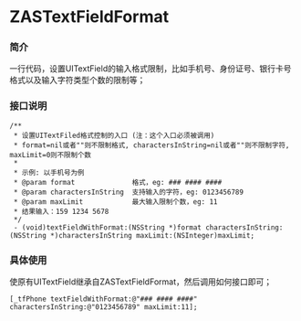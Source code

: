 # ZASTextFieldFormat

### 简介
一行代码，设置UITextField的输入格式限制，比如手机号、身份证号、银行卡号格式以及输入字符类型个数的限制等；


### 接口说明
```
/**
 * 设置UITextFiled格式控制的入口 (注：这个入口必须被调用)
 * format=nil或者""则不限制格式, charactersInString=nil或者""则不限制字符, maxLimit=0则不限制个数
 *
 * 示例: 以手机号为例
 * @param format              格式，eg: ### #### ####
 * @param charactersInString  支持输入的字符，eg: 0123456789
 * @param maxLimit            最大输入限制个数，eg: 11
 * 结果输入：159 1234 5678
 */
 - (void)textFieldWithFormat:(NSString *)format charactersInString:(NSString *)charactersInString maxLimit:(NSInteger)maxLimit;
```

### 具体使用
使原有UITextField继承自ZASTextFieldFormat，然后调用如何接口即可；

```
[_tfPhone textFieldWithFormat:@"### #### ####" charactersInString:@"0123456789" maxLimit:11];
```
